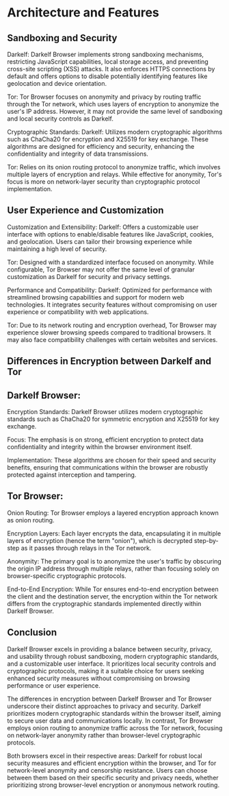 # Architecture and Features

## Sandboxing and Security
Darkelf: Darkelf Browser implements strong sandboxing mechanisms, restricting JavaScript capabilities, local storage access, and preventing cross-site scripting (XSS) attacks. It also enforces HTTPS connections by default and offers options to disable potentially identifying features like geolocation and device orientation.
        
Tor: Tor Browser focuses on anonymity and privacy by routing traffic through the Tor network, which uses layers of encryption to anonymize the user's IP address. However, it may not provide the same level of sandboxing and local security controls as Darkelf.

Cryptographic Standards:
Darkelf: Utilizes modern cryptographic algorithms such as ChaCha20 for encryption and X25519 for key exchange. These algorithms are designed for efficiency and security, enhancing the confidentiality and integrity of data transmissions.

Tor: Relies on its onion routing protocol to anonymize traffic, which involves multiple layers of encryption and relays. While effective for anonymity, Tor's focus is more on network-layer security than cryptographic protocol implementation.

## User Experience and Customization

Customization and Extensibility:
Darkelf: Offers a customizable user interface with options to enable/disable features like JavaScript, cookies, and geolocation. Users can tailor their browsing experience while maintaining a high level of security.
        
Tor: Designed with a standardized interface focused on anonymity. While configurable, Tor Browser may not offer the same level of granular customization as Darkelf for security and privacy settings.

Performance and Compatibility:
Darkelf: Optimized for performance with streamlined browsing capabilities and support for modern web technologies. It integrates security features without compromising on user experience or compatibility with web applications.

Tor: Due to its network routing and encryption overhead, Tor Browser may experience slower browsing speeds compared to traditional browsers. It may also face compatibility challenges with certain websites and services.

## Differences in Encryption between Darkelf and Tor

## Darkelf Browser:
Encryption Standards: Darkelf Browser utilizes modern cryptographic standards such as ChaCha20 for symmetric encryption and X25519 for key exchange.

Focus: The emphasis is on strong, efficient encryption to protect data confidentiality and integrity within the browser environment itself.
        
Implementation: These algorithms are chosen for their speed and security benefits, ensuring that communications within the browser are robustly protected against interception and tampering.

## Tor Browser:
Onion Routing: Tor Browser employs a layered encryption approach known as onion routing.
        
Encryption Layers: Each layer encrypts the data, encapsulating it in multiple layers of encryption (hence the term "onion"), which is decrypted step-by-step as it passes through relays in the Tor network.
        
Anonymity: The primary goal is to anonymize the user's traffic by obscuring the origin IP address through multiple relays, rather than focusing solely on browser-specific cryptographic protocols.

End-to-End Encryption: While Tor ensures end-to-end encryption between the client and the destination server, the encryption within the Tor network differs from the cryptographic standards implemented directly within Darkelf Browser.

## Conclusion

Darkelf Browser excels in providing a balance between security, privacy, and usability through robust sandboxing, modern cryptographic standards, and a customizable user interface. It prioritizes local security controls and cryptographic protocols, making it a suitable choice for users seeking enhanced security measures without compromising on browsing performance or user experience.

The differences in encryption between Darkelf Browser and Tor Browser underscore their distinct approaches to privacy and security. Darkelf prioritizes modern cryptographic standards within the browser itself, aiming to secure user data and communications locally. In contrast, Tor Browser employs onion routing to anonymize traffic across the Tor network, focusing on network-layer anonymity rather than browser-level cryptographic protocols.

Both browsers excel in their respective areas: Darkelf for robust local security measures and efficient encryption within the browser, and Tor for network-level anonymity and censorship resistance. Users can choose between them based on their specific security and privacy needs, whether prioritizing strong browser-level encryption or anonymous network routing.
